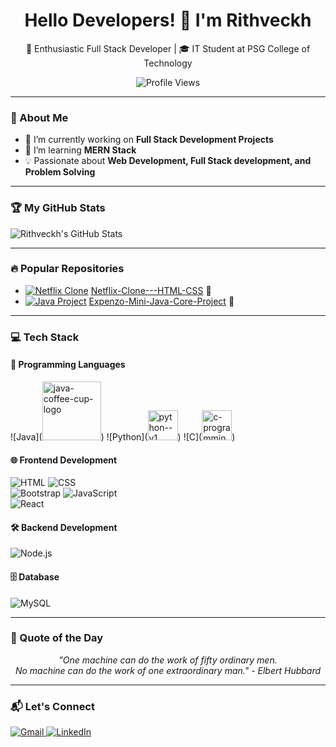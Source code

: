 <h1 align="center">Hello Developers! 👋 I'm Rithveckh</h1>

<p align="center">
  🚀 Enthusiastic Full Stack Developer | 🎓 IT Student at PSG College of Technology
</p>

<p align="center">
  <img src="https://komarev.com/ghpvc/?username=Rithveckh&color=blue" alt="Profile Views">
</p>

---

### 🌟 About Me
- 🔭 I’m currently working on **Full Stack Development Projects**
- 🌱 I’m learning **MERN Stack**
- 💡 Passionate about **Web Development, Full Stack development, and Problem Solving**

---

### 🏆 My GitHub Stats
![Rithveckh's GitHub Stats](https://github-readme-stats.vercel.app/api?username=Rithveckh&show_icons=true&theme=dark)

---

### 🔥 Popular Repositories
- [![Netflix Clone](https://img.icons8.com/external-tal-revivo-color-tal-revivo/24/000000/external-netflix-an-american-global-on-demand-internet-streaming-media-provider-logo-color-tal-revivo.png)](https://github.com/Rithveckh/Netflix-Clone---HTML-CSS) [Netflix-Clone---HTML-CSS](https://github.com/Rithveckh/Netflix-Clone---HTML-CSS) 🌟  
- [![Java Project](https://img.icons8.com/color/24/000000/java-coffee-cup-logo.png)](https://github.com/Rithveckh/Expenzo_JavaProject) [Expenzo-Mini-Java-Core-Project](https://github.com/Rithveckh/Expenzo_JavaProject) 🌟  

---

### 💻 Tech Stack
#### 🚀 Programming Languages
![Java]([<img width="94" height="94" src="https://img.icons8.com/3d-fluency/94/java-coffee-cup-logo.png" alt="java-coffee-cup-logo"/>](https://img.icons8.com/color/48/java-coffee-cup-logo--v1.png))  ![Python]([<img width="48" height="48" src="https://img.icons8.com/color/48/python--v1.png" alt="python--v1"/>](https://img.icons8.com/color/48/python--v1.png))  ![C]([<img width="48" height="48" src="https://img.icons8.com/color/48/c-programming.png" alt="c-programming"/>](https://img.icons8.com/color/48/c-programming.png))  

#### 🌐 Frontend Development
![HTML](https://img.icons8.com/color/24/000000/html-5.png)  ![CSS](https://img.icons8.com/color/24/000000/css3.png)  
![Bootstrap](https://img.icons8.com/color/24/000000/bootstrap.png)  ![JavaScript](https://img.icons8.com/color/24/000000/javascript.png)  
![React](https://img.icons8.com/color/24/000000/react-native.png)  

#### 🛠 Backend Development
![Node.js](https://img.icons8.com/color/24/000000/nodejs.png)  

#### 🗄️ Database
![MySQL](https://img.icons8.com/color/24/000000/mysql-logo.png)  

---

### 💬 Quote of the Day
<p align="center">
  <i>"One machine can do the work of fifty ordinary men. <br>
  No machine can do the work of one extraordinary man." - Elbert Hubbard</i>
</p>

---

### 📬 Let's Connect
<p align="left">
  <a href="mailto:rithveckhdhamodharan@gmail.com">
    <img src="https://img.icons8.com/color/24/000000/gmail.png" alt="Gmail">
  </a>
  <a href="https://www.linkedin.com/in/rithveckh-d-3b598328a">
    <img src="https://img.icons8.com/color/24/000000/linkedin.png" alt="LinkedIn">
  </a>
</p>
